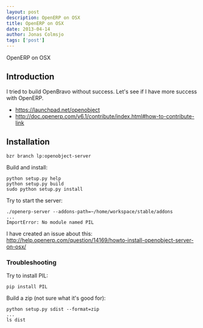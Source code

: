```yaml
---
layout: post
description: OpenERP on OSX
title: OpenERP on OSX
date: 2013-04-14
author: Jonas Colmsjo
tags: ['post']
---
```


OpenERP on OSX





## Introduction

I tried to build OpenBravo without success. Let's see if I have more success with OpenERP.


 * https://launchpad.net/openobject
 * http://doc.openerp.com/v6.1/contribute/index.html#how-to-contribute-link


 ## Installation


 ```
bzr branch lp:openobject-server
```

Build and install:

```
python setup.py help
python setup.py build
sudo python setup.py install
```


Try to start the server:


```
./openerp-server --addons-path=~/home/workspace/stable/addons
...
ImportError: No module named PIL
```

I have created an issue about this: http://help.openerp.com/question/14169/howto-install-openobject-server-on-osx/


### Troubleshooting

Try to install PIL:

```
pip install PIL
```




Build a zip (not sure what it's good for):

```
python setup.py sdist --format=zip
...
ls dist
```

